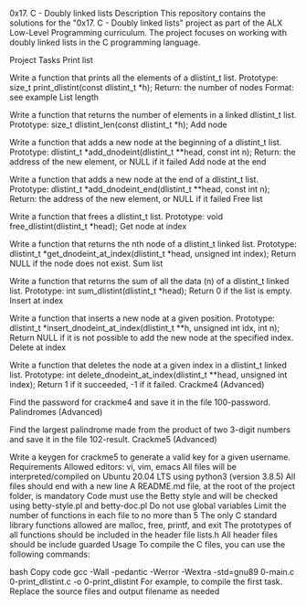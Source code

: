 0x17. C - Doubly linked lists
Description
This repository contains the solutions for the "0x17. C - Doubly linked lists" project as part of the ALX Low-Level Programming curriculum. The project focuses on working with doubly linked lists in the C programming language.

Project Tasks
Print list

Write a function that prints all the elements of a dlistint_t list.
Prototype: size_t print_dlistint(const dlistint_t *h);
Return: the number of nodes
Format: see example
List length

Write a function that returns the number of elements in a linked dlistint_t list.
Prototype: size_t dlistint_len(const dlistint_t *h);
Add node

Write a function that adds a new node at the beginning of a dlistint_t list.
Prototype: dlistint_t *add_dnodeint(dlistint_t **head, const int n);
Return: the address of the new element, or NULL if it failed
Add node at the end

Write a function that adds a new node at the end of a dlistint_t list.
Prototype: dlistint_t *add_dnodeint_end(dlistint_t **head, const int n);
Return: the address of the new element, or NULL if it failed
Free list

Write a function that frees a dlistint_t list.
Prototype: void free_dlistint(dlistint_t *head);
Get node at index

Write a function that returns the nth node of a dlistint_t linked list.
Prototype: dlistint_t *get_dnodeint_at_index(dlistint_t *head, unsigned int index);
Return NULL if the node does not exist.
Sum list

Write a function that returns the sum of all the data (n) of a dlistint_t linked list.
Prototype: int sum_dlistint(dlistint_t *head);
Return 0 if the list is empty.
Insert at index

Write a function that inserts a new node at a given position.
Prototype: dlistint_t *insert_dnodeint_at_index(dlistint_t **h, unsigned int idx, int n);
Return NULL if it is not possible to add the new node at the specified index.
Delete at index

Write a function that deletes the node at a given index in a dlistint_t linked list.
Prototype: int delete_dnodeint_at_index(dlistint_t **head, unsigned int index);
Return 1 if it succeeded, -1 if it failed.
Crackme4 (Advanced)

Find the password for crackme4 and save it in the file 100-password.
Palindromes (Advanced)

Find the largest palindrome made from the product of two 3-digit numbers and save it in the file 102-result.
Crackme5 (Advanced)

Write a keygen for crackme5 to generate a valid key for a given username.
Requirements
Allowed editors: vi, vim, emacs
All files will be interpreted/compiled on Ubuntu 20.04 LTS using python3 (version 3.8.5)
All files should end with a new line
A README.md file, at the root of the project folder, is mandatory
Code must use the Betty style and will be checked using betty-style.pl and betty-doc.pl
Do not use global variables
Limit the number of functions in each file to no more than 5
The only C standard library functions allowed are malloc, free, printf, and exit
The prototypes of all functions should be included in the header file lists.h
All header files should be include guarded
Usage
To compile the C files, you can use the following commands:

bash
Copy code
gcc -Wall -pedantic -Werror -Wextra -std=gnu89 0-main.c 0-print_dlistint.c -o 0-print_dlistint
For example, to compile the first task. Replace the source files and output filename as needed
